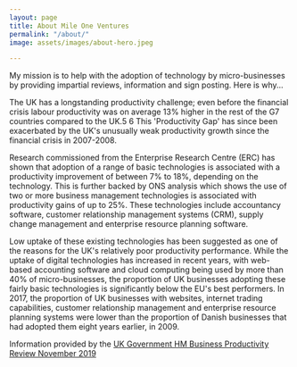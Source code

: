 ```yaml
---
layout: page
title: About Mile One Ventures
permalink: "/about/"
image: assets/images/about-hero.jpeg

---
```


My mission is to help with the adoption of technology by micro-businesses by providing impartial reviews, information and sign posting. Here is why...

The UK has a longstanding productivity challenge; even before the financial crisis labour productivity was on average 13% higher in the rest of the G7 countries compared to the UK.5 6 This 'Productivity Gap' has since been exacerbated by the UK's unusually weak productivity growth since the financial crisis in 2007-2008.

Research commissioned from the Enterprise Research Centre (ERC) has shown that adoption of a range of basic technologies is associated with a productivity improvement of between 7% to 18%, depending on the technology. This is further backed by ONS analysis which shows the use of two or more business management technologies is associated with productivity gains of up to 25%. These technologies include accountancy software, customer relationship management systems (CRM), supply change management and enterprise resource planning software.

Low uptake of these existing technologies has been suggested as one of the reasons for the UK's relatively poor productivity performance. While the uptake of digital technologies has increased in recent years, with web-based accounting software and cloud computing being used by more than 40% of micro-businesses, the proportion of UK businesses adopting these fairly basic technologies is significantly below the EU's best performers. In 2017, the proportion of UK businesses with websites, internet trading capabilities, customer relationship management and enterprise resource planning systems were lower than the proportion of Danish businesses that had adopted them eight years earlier, in 2009.

Information provided by the [UK Government HM Business Productivity Review November 2019](https://assets.publishing.service.gov.uk/government/uploads/system/uploads/attachment_data/file/844506/business-productivity-review.pdf)





